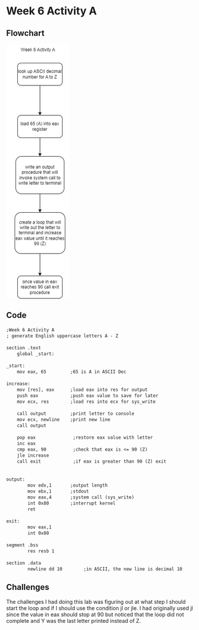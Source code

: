 # Week 6 Activity A
## Flowchart
![flowchart](https://github.com/egchung8/CISC211/blob/main/Week%206/Activity%20A/Wk6_%20ActivityA.png)
## Code
```Assembly
;Week 6 Activity A
; generate English uppercase letters A - Z

section .text
    global _start:
    
_start:
    mov eax, 65         ;65 is A in ASCII Dec

increase: 
    mov [res], eax      ;load eax into res for output
    push eax            ;push eax value to save for later
    mov ecx, res        ;load res into ecx for sys_write
    
    call output         ;print letter to console
    mov ecx, newline    ;print new line
    call output
    
    pop eax              ;restore eax value with letter
    inc eax
    cmp eax, 90          ;check that eax is <= 90 (Z)
    jle increase
    call exit            ;if eax is greater than 90 (Z) exit
    
    
output:
        mov edx,1       ;output length
        mov ebx,1       ;stdout
        mov eax,4       ;system call (sys_write)
        int 0x80        ;interrupt kernel
        ret
      
exit:
        mov eax,1
        int 0x80

segment .bss
        res resb 1
        
section .data
        newline dd 10        ;in ASCII, the new line is decimal 10
```
## Challenges
  The challenges I had doing this lab was figuring out at what step I should start the loop and if I should use the condition jl or jle. 
  I had originally used jl since the value in eax should stop at 90 but noticed that the loop did not complete and Y was the last letter printed instead of Z.
